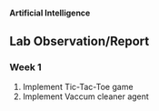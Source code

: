 <h4>Artificial Intelligence</h4>
<h2>Lab Observation/Report</h2>
<break></break>
<h3>Week 1</h3>
<ol>
  <li>Implement Tic-Tac-Toe game</li>
  <li>Implement Vaccum cleaner agent</li>
</ol>
